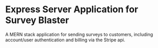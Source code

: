 # Express Server Application for Survey Blaster

A MERN stack application for sending surveys to customers, including account/user authentication and billing via the Stripe api.
